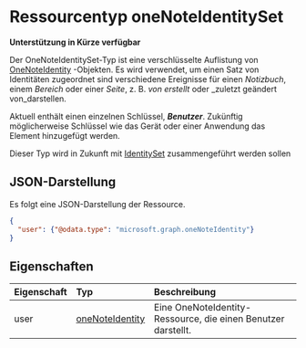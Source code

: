 # <a name="onenoteidentityset-resource-type"></a>Ressourcentyp oneNoteIdentitySet

**Unterstützung in Kürze verfügbar**

Der OneNoteIdentitySet-Typ ist eine verschlüsselte Auflistung von [OneNoteIdentity](onenoteidentity.md) -Objekten.
Es wird verwendet, um einen Satz von Identitäten zugeordnet sind verschiedene Ereignisse für einen _Notizbuch_, einem _Bereich_ oder einer _Seite_, z. B.  _von erstellt_ oder _zuletzt geändert von_darstellen. 
 
Aktuell enthält einen einzelnen Schlüssel, _**Benutzer**_.  Zukünftig möglicherweise Schlüssel wie das Gerät oder einer Anwendung das Element hinzugefügt werden.

Dieser Typ wird in Zukunft mit [IdentitySet](identityset.md) zusammengeführt werden sollen

## <a name="json-representation"></a>JSON-Darstellung

Es folgt eine JSON-Darstellung der Ressource.

<!-- {
  "blockType": "resource",
  "optionalProperties": [

  ],
  "@odata.type": "microsoft.graph.onenoteidentityset"
}-->

```json
{
  "user": {"@odata.type": "microsoft.graph.oneNoteIdentity"}
}

```
## <a name="properties"></a>Eigenschaften
| Eigenschaft     | Typ   |Beschreibung|
|:---------------|:--------|:----------|
|user|[oneNoteIdentity](onenoteidentity.md)|Eine OneNoteIdentity-Ressource, die einen Benutzer darstellt.|

<!-- uuid: 8fcb5dbc-d5aa-4681-8e31-b001d5168d79
2015-10-25 14:57:30 UTC -->
<!-- {
  "type": "#page.annotation",
  "description": "oneNoteIdentitySet resource",
  "keywords": "",
  "section": "documentation",
  "tocPath": ""
}-->
